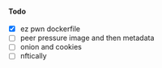 #### Todo
- [x] ez pwn dockerfile
- [ ] peer pressure image and then metadata
- [ ] onion and cookies
- [ ] nftically